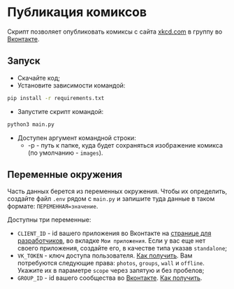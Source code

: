 # Публикация комиксов

Скрипт позволяет опубликовать комиксы с сайта [xkcd.com](https://xkcd.com/) 
в группу во [Вконтакте](https://vk.com).

## Запуск

- Скачайте код;
- Установите зависимости командой:
```bash
pip install -r requirements.txt
```
- Запустите скрипт командой:
```bash
python3 main.py 
```
- Доступен аргумент командной строки:
    - -p - путь к папке, куда будет сохраняться изображение комикса
    (по умолчанию - `images`).

## Переменные окружения

Часть данных берется из переменных окружения. 
Чтобы их определить, создайте файл `.env` 
рядом с `main.py` и запишите туда данные в таком формате: 
`ПЕРЕМЕННАЯ=значение`.

Доступны три переменные:
- `CLIENT_ID` - id вашего приложения во Вконтакте на [странице для разработчиков](https://vk.com/dev),
во вкладке `Мои приложения`. Если у вас еще нет своего приложения, создайте 
его, в качестве типа указав `standalone`;
- `VK_TOKEN` - ключ доступа пользователя. [Как получить](https://vk.com/dev/implicit_flow_user). 
Вам потребуются следующие права: `photos`, `groups`, `wall` и `offline`. 
Укажите их в параметре `scope` через запятую и без пробелов;
- `GROUP_ID` - id вашего сообщества во [Вконтакте](https://vk.com). [Как получить](https://regvk.com/id/).